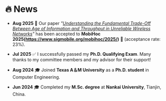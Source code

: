 # 🔥 News 

- **Aug 2025** 🎉  Our paper *"[Understanding the Fundamental Trade-Off Between Age of Information and Throughput in Unreliable Wireless Networks](https://arxiv.org/pdf/2508.12185)"*  has been accepted to **MobiHoc 2025(https://www.sigmobile.org/mobihoc/2025/)** 🎊 (acceptance rate: 23%).

- **Jul 2025** ✅  I successfully passed my **Ph.D. Qualifying Exam**.  Many thanks to my committee members and my advisor for their support!

- **Aug 2024** 🎓  Joined **Texas A＆M University** as a **Ph.D. student** in Computer Engineering.  

- **Jun 2024** 🎓  Completed my **M.Sc. degree** at **Nankai University**, Tianjin, China.  

